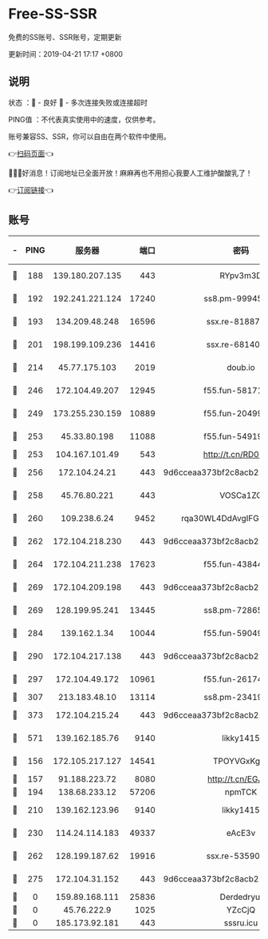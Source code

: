# Free-SS-SSR

免费的SS账号、SSR账号，定期更新

更新时间：2019-04-21 17:17 +0800

## 说明

状态     ：🙂 - 良好 🙁 - 多次连接失败或连接超时

PING值   ：不代表真实使用中的速度，仅供参考。

账号兼容SS、SSR，你可以自由在两个软件中使用。

👉[扫码页面](https://liesauer.github.io/Free-SS-SSR/)👈

🎉🎉🎉好消息！订阅地址已全面开放！麻麻再也不用担心我要人工维护酸酸乳了！

👉[订阅链接](https://www.liesauer.net/yogurt/subscribe?ACCESS_TOKEN=DAYxR3mMaZAsaqUb)👈

## 账号

|-|PING|服务器|端口|密码|加密方式|区域|
|:----:|:----:|:-----:|-----:|:----:|:----:|:----:|
|🙂|188|139.180.207.135|443|RYpv3m3D|aes-256-cfb|JP|
|🙂|192|192.241.221.124|17240|ss8.pm-99945477|aes-256-cfb|US|
|🙂|193|134.209.48.248|16596|ssx.re-81887619|aes-256-cfb|US|
|🙂|201|198.199.109.236|14416|ssx.re-68140680|aes-256-cfb|US|
|🙂|214|45.77.175.103|2019|doub.io|aes-128-ctr|SG|
|🙂|246|172.104.49.207|12945|f55.fun-58171420|aes-256-cfb|SG|
|🙂|249|173.255.230.159|10889|f55.fun-20499920|aes-256-cfb|US|
|🙂|253|45.33.80.198|11088|f55.fun-54919937|aes-256-cfb|US|
|🙂|253|104.167.101.49|543|http://t.cn/RD0D7sx|rc4-md5|CA|
|🙂|256|172.104.24.21|443|9d6cceaa373bf2c8acb22e60b6a58be6|aes-256-cfb|US|
|🙂|258|45.76.80.221|443|VOSCa1ZG|aes-256-cfb|DE|
|🙂|260|109.238.6.24|9452|rqa30WL4DdAvgIFG6Fs3znzTa|aes-256-cfb|FR|
|🙂|262|172.104.218.230|443|9d6cceaa373bf2c8acb22e60b6a58be6|aes-256-cfb|US|
|🙂|264|172.104.211.238|17623|f55.fun-43844641|aes-256-cfb|US|
|🙂|269|172.104.209.198|443|9d6cceaa373bf2c8acb22e60b6a58be6|aes-256-cfb|US|
|🙂|269|128.199.95.241|13445|ss8.pm-72865285|aes-256-cfb|SG|
|🙂|284|139.162.1.34|10044|f55.fun-59049291|aes-256-cfb|SG|
|🙂|290|172.104.217.138|443|9d6cceaa373bf2c8acb22e60b6a58be6|aes-256-cfb|US|
|🙂|297|172.104.49.172|10961|f55.fun-26174488|aes-256-cfb|SG|
|🙂|307|213.183.48.10|13114|ss8.pm-23419048|rc4-md5|RU|
|🙂|373|172.104.215.24|443|9d6cceaa373bf2c8acb22e60b6a58be6|aes-256-cfb|US|
|🙂|571|139.162.185.76|9140|likky1415|aes-256-cfb|DE|
|🙂|156|172.105.217.127|14541|TPOYVGxKglpi|aes-256-cfb|JP|
|🙂|157|91.188.223.72|8080|http://t.cn/EGJIyrl|rc4-md5|RU|
|🙂|194|138.68.233.12|57206|npmTCK|rc4-md5|US|
|🙂|210|139.162.123.96|9140|likky1415|aes-256-cfb|JP|
|🙂|230|114.24.114.183|49337|eAcE3v|chacha20-ietf|TW|
|🙁|262|128.199.187.62|19916|ssx.re-53590362|aes-256-cfb|SG|
|🙁|275|172.104.31.152|443|9d6cceaa373bf2c8acb22e60b6a58be6|aes-256-cfb|US|
|🙁|0|159.89.168.111|25836|Derdedryuj|chacha20|IN|
|🙁|0|45.76.222.9|1025|YZcCjQ|rc4-md5|JP|
|🙁|0|185.173.92.181|443|sssru.icu|rc4-md5|RU|
